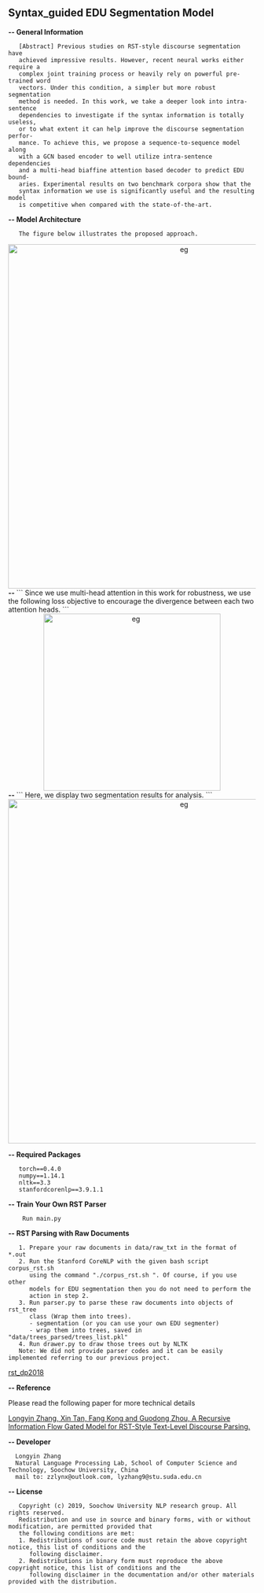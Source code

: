 ## Syntax_guided EDU Segmentation Model

<b>-- General Information</b>
```
   [Abstract] Previous studies on RST-style discourse segmentation have
   achieved impressive results. However, recent neural works either require a
   complex joint training process or heavily rely on powerful pre-trained word
   vectors. Under this condition, a simpler but more robust segmentation
   method is needed. In this work, we take a deeper look into intra-sentence
   dependencies to investigate if the syntax information is totally useless,
   or to what extent it can help improve the discourse segmentation perfor-
   mance. To achieve this, we propose a sequence-to-sequence model along
   with a GCN based encoder to well utilize intra-sentence dependencies
   and a multi-head biaffine attention based decoder to predict EDU bound-
   aries. Experimental results on two benchmark corpora show that the
   syntax information we use is significantly useful and the resulting model
   is competitive when compared with the state-of-the-art.
```

<b>-- Model Architecture</b>
```
   The figure below illustrates the proposed approach.
```
<div align=center>
<img src="https://github.com/NLP-Discourse-SoochowU/segmenter2020/blob/master/data/img/model.png" width="700" alt="eg"/>
<br/>
</div>
<b>--  </b>
```
   Since we use multi-head attention in this work for robustness, we use the
   following loss objective to encourage the divergence between each two attention
   heads.
```
<div align=center>
<img src="https://github.com/NLP-Discourse-SoochowU/segmenter2020/blob/master/data/img/loss.png" width="360" alt="eg"/>
<br/>
</div>
<b>--  </b>
```
   Here, we display two segmentation results for analysis.
```
<div align=center>
<img src="https://github.com/NLP-Discourse-SoochowU/segmenter2020/blob/master/data/img/ana.png" width="700" alt="eg"/>
<br/>
</div>

<b>-- Required Packages</b>
```
   torch==0.4.0
   numpy==1.14.1
   nltk==3.3
   stanfordcorenlp==3.9.1.1
```

<b>-- Train Your Own RST Parser</b>
```
    Run main.py

```

<b>-- RST Parsing with Raw Documents</b>
```
   1. Prepare your raw documents in data/raw_txt in the format of *.out
   2. Run the Stanford CoreNLP with the given bash script corpus_rst.sh
      using the command "./corpus_rst.sh ". Of course, if you use other
      models for EDU segmentation then you do not need to perform the
      action in step 2.
   3. Run parser.py to parse these raw documents into objects of rst_tree
      class (Wrap them into trees).
      - segmentation (or you can use your own EDU segmenter)
      - wrap them into trees, saved in "data/trees_parsed/trees_list.pkl"
   4. Run drawer.py to draw those trees out by NLTK
   Note: We did not provide parser codes and it can be easily implemented referring to our previous project.
```
[rst_dp2018](https://github.com/NLP-Discourse-SoochowU/rst_dp2018)

<b>-- Reference</b>

   Please read the following paper for more technical details

   [Longyin Zhang, Xin Tan, Fang Kong and Guodong Zhou, A Recursive Information Flow Gated Model for RST-Style Text-Level Discourse Parsing.](http://tcci.ccf.org.cn/conference/2019/papers/119.pdf)

<b>-- Developer</b>
```
  Longyin Zhang
  Natural Language Processing Lab, School of Computer Science and Technology, Soochow University, China
  mail to: zzlynx@outlook.com, lyzhang9@stu.suda.edu.cn

```

<b>-- License</b>
```
   Copyright (c) 2019, Soochow University NLP research group. All rights reserved.
   Redistribution and use in source and binary forms, with or without modification, are permitted provided that
   the following conditions are met:
   1. Redistributions of source code must retain the above copyright notice, this list of conditions and the
      following disclaimer.
   2. Redistributions in binary form must reproduce the above copyright notice, this list of conditions and the
      following disclaimer in the documentation and/or other materials provided with the distribution.
```
